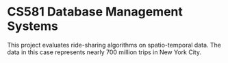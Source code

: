 # CS581 Database Management Systems
This project evaluates ride-sharing algorithms on spatio-temporal data. The data in this case represents nearly 700 million trips in New York City.
